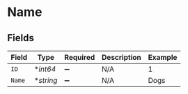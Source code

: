 # Name


## Fields

| Field              | Type               | Required           | Description        | Example            |
| ------------------ | ------------------ | ------------------ | ------------------ | ------------------ |
| `ID`               | **int64*           | :heavy_minus_sign: | N/A                | 1                  |
| `Name`             | **string*          | :heavy_minus_sign: | N/A                | Dogs               |
